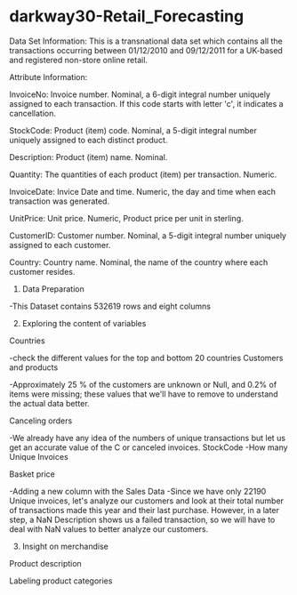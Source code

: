 # darkway30-Retail_Forecasting
Data Set Information:
This is a transnational data set which contains all the transactions occurring between 01/12/2010 and 09/12/2011 for a UK-based and registered non-store online retail.

Attribute Information:

InvoiceNo: Invoice number. Nominal, a 6-digit integral number uniquely assigned to each transaction. If this code starts with letter 'c', it indicates a cancellation. 

StockCode: Product (item) code. Nominal, a 5-digit integral number uniquely assigned to each distinct product. 

Description: Product (item) name. Nominal. 

Quantity: The quantities of each product (item) per transaction. Numeric. 

InvoiceDate: Invice Date and time. Numeric, the day and time when each transaction was generated. 

UnitPrice: Unit price. Numeric, Product price per unit in sterling. 

CustomerID: Customer number. Nominal, a 5-digit integral number uniquely assigned to each customer. 

Country: Country name. Nominal, the name of the country where each customer resides.


1. Data Preparation

-This Dataset contains 532619 rows and eight columns

2. Exploring the content of variables

Countries

-check the different values for the top and bottom 20 countries
Customers and products

-Approximately 25 % of the customers are unknown or Null, and 0.2% of items were missing; these values that we'll have to remove to understand the actual data better.

Canceling orders

-We already have any idea of the numbers of unique transactions but let us get an accurate value of the C or canceled invoices.
StockCode
-How many Unique Invoices

Basket price

-Adding a new column with the Sales Data
-Since we have only 22190 Unique invoices, let's analyze our customers and look at their total number of transactions made this year and their last purchase. However, in a later step, a NaN Description shows us a failed transaction, so we will have to deal with NaN values to better analyze our customers.

3. Insight on merchandise

Product description

Labeling product categories
